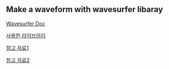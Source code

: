 ## Make a waveform with wavesurfer libaray

[Wavesurfer Doc](https://wavesurfer-js.org/docs/)

[사용한 라이브러리](https://github.com/dschoon/react-waves)

[참고 자료1](https://nachwon.github.io/waveform/)

[참고 자료2](https://medium.com/trackstack/simple-audio-waveform-with-wavesurfer-js-and-react-ae6c0653b240)
